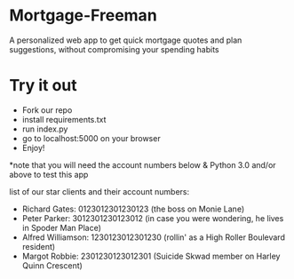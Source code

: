 # Mortgage-Freeman
A personalized web app to get  quick mortgage quotes and plan suggestions, without compromising your spending habits

# Try it out
- Fork our repo
- install requirements.txt
- run index.py
- go to localhost:5000 on your browser
- Enjoy!


*note that you will need the account numbers below & Python 3.0 and/or above to test this app

list of our star clients and their account numbers:
 - Richard Gates: 0123012301230123 (the boss on Monie Lane)
 - Peter Parker: 3012301230123012 (in case you were wondering, he lives in Spoder Man Place)
 - Alfred Williamson: 1230123012301230 (rollin' as a High Roller Boulevard resident)
 - Margot Robbie: 2301230123012301 (Suicide Skwad member on Harley Quinn Crescent)
